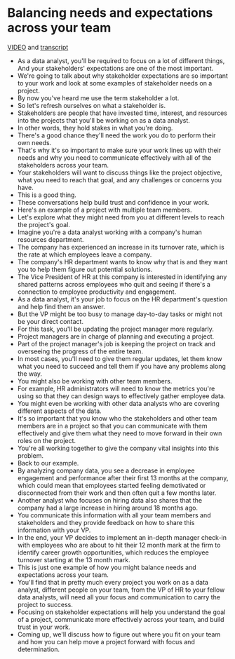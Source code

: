 # Balancing needs and expectations across your team

[VIDEO](./resources/1_Before-solving-a-problem_Understand-it.mp4) and [transcript](./resources/1_Before-solving-a-problem_Understand-it.txt)

- As a data analyst, you'll be required to focus on a lot of different things, And your stakeholders' expectations are one of the most important.
- We're going to talk about why stakeholder expectations are so important to your work and look at some examples of stakeholder needs on a project.
- By now you've heard me use the term stakeholder a lot.
- So let's refresh ourselves on what a stakeholder is.
- Stakeholders are people that have invested time, interest, and resources into the projects that you'll be working on as a data analyst.
- In other words, they hold stakes in what you're doing.
- There's a good chance they'll need the work you do to perform their own needs.
- That's why it's so important to make sure your work lines up with their needs and why you need to communicate effectively with all of the stakeholders across your team.
- Your stakeholders will want to discuss things like the project objective, what you need to reach that goal, and any challenges or concerns you have.
- This is a good thing.
- These conversations help build trust and confidence in your work.
- Here's an example of a project with multiple team members.
- Let's explore what they might need from you at different levels to reach the project's goal.
- Imagine you're a data analyst working with a company's human resources department.
- The company has experienced an increase in its turnover rate, which is the rate at which employees leave a company.
- The company's HR department wants to know why that is and they want you to help them figure out potential solutions.
- The Vice President of HR at this company is interested in identifying any shared patterns across employees who quit and seeing if there's a connection to employee productivity and engagement.
- As a data analyst, it's your job to focus on the HR department's question and help find them an answer.
- But the VP might be too busy to manage day-to-day tasks or might not be your direct contact.
- For this task, you'll be updating the project manager more regularly.
- Project managers are in charge of planning and executing a project.
- Part of the project manager's job is keeping the project on track and overseeing the progress of the entire team.
- In most cases, you'll need to give them regular updates, let them know what you need to succeed and tell them if you have any problems along the way.
- You might also be working with other team members.
- For example, HR administrators will need to know the metrics you're using so that they can design ways to effectively gather employee data.
- You might even be working with other data analysts who are covering different aspects of the data.
- It's so important that you know who the stakeholders and other team members are in a project so that you can communicate with them effectively and give them what they need to move forward in their own roles on the project.
- You're all working together to give the company vital insights into this problem.
- Back to our example.
- By analyzing company data, you see a decrease in employee engagement and performance after their first 13 months at the company, which could mean that employees started feeling demotivated or disconnected from their work and then often quit a few months later.
- Another analyst who focuses on hiring data also shares that the company had a large increase in hiring around 18 months ago.
- You communicate this information with all your team members and stakeholders and they provide feedback on how to share this information with your VP.
- In the end, your VP decides to implement an in-depth manager check-in with employees who are about to hit their 12 month mark at the firm to identify career growth opportunities, which reduces the employee turnover starting at the 13 month mark.
- This is just one example of how you might balance needs and expectations across your team.
- You'll find that in pretty much every project you work on as a data analyst, different people on your team, from the VP of HR to your fellow data analysts, will need all your focus and communication to carry the project to success.
- Focusing on stakeholder expectations will help you understand the goal of a project, communicate more effectively across your team, and build trust in your work.
- Coming up, we'll discuss how to figure out where you fit on your team and how you can help move a project forward with focus and determination.
